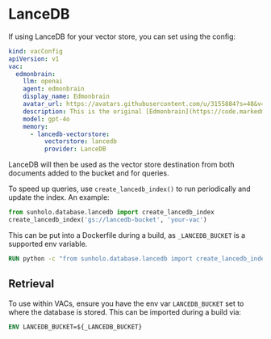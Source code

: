 # LanceDB

If using LanceDB for your vector store, you can set using the config:

```yaml
kind: vacConfig
apiVersion: v1
vac:
  edmonbrain:
    llm: openai
    agent: edmonbrain
    display_name: Edmonbrain
    avatar_url: https://avatars.githubusercontent.com/u/3155884?s=48&v=4
    description: This is the original [Edmonbrain](https://code.markedmondson.me/running-llms-on-gcp/) implementation that uses RAG to answer questions based on data you send in via its `!help` commands and learns from previous chat history.  It dreams each night that can also be used in its memory.
    model: gpt-4o
    memory:
      - lancedb-vectorstore:
          vectorstore: lancedb
          provider: LanceDB
```
LanceDB will then be used as the vector store destination from both documents added to the bucket and for queries.

To speed up queries, use `create_lancedb_index()` to run periodically and update the index.  An example:

```python
from sunholo.database.lancedb import create_lancedb_index
create_lancedb_index('gs://lancedb-bucket', 'your-vac') 
```

This can be put into a Dockerfile during a build, as `_LANCEDB_BUCKET` is a supported env variable.

```dockerfile
RUN python -c "from sunholo.database.lancedb import create_lancedb_index; create_lancedb_index('${_LANCEDB_BUCKET}', 'edmonbrain')" 
```

## Retrieval

To use within VACs, ensure you have the env var `LANCEDB_BUCKET` set to where the database is stored.  This can be imported during a build via:

```dockerfile
ENV LANCEDB_BUCKET=${_LANCEDB_BUCKET}
```
